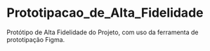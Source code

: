 # Prototipacao_de_Alta_Fidelidade
Protótipo de Alta Fidelidade do Projeto, com uso da ferramenta de prototipação Figma.
